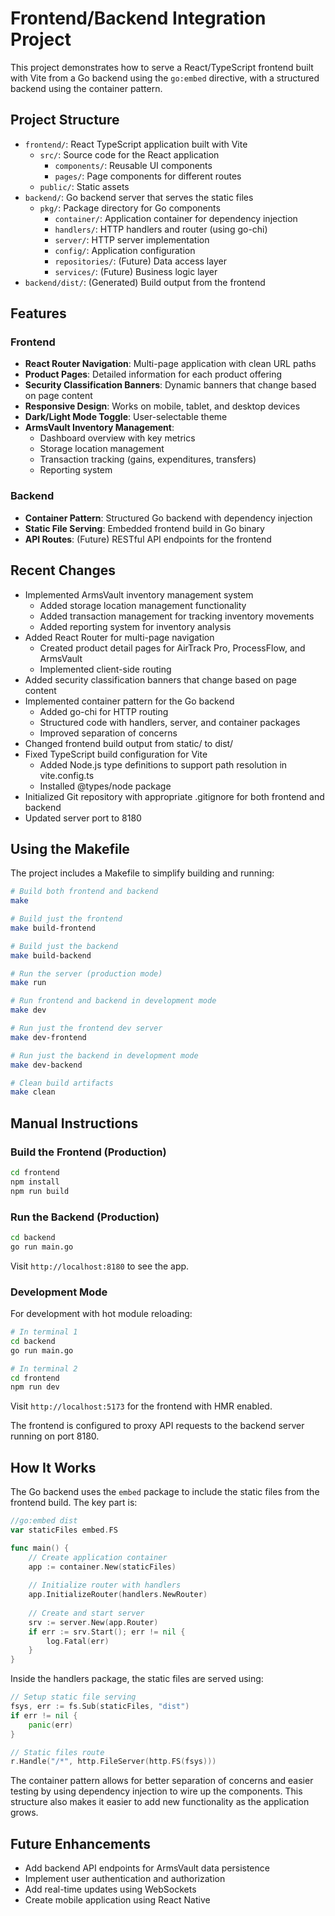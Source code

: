 # Frontend/Backend Integration Project

This project demonstrates how to serve a React/TypeScript frontend built with Vite from a Go backend using the `go:embed` directive, with a structured backend using the container pattern.

## Project Structure

- `frontend/`: React TypeScript application built with Vite
  - `src/`: Source code for the React application
    - `components/`: Reusable UI components
    - `pages/`: Page components for different routes
  - `public/`: Static assets
- `backend/`: Go backend server that serves the static files
  - `pkg/`: Package directory for Go components
    - `container/`: Application container for dependency injection
    - `handlers/`: HTTP handlers and router (using go-chi)
    - `server/`: HTTP server implementation
    - `config/`: Application configuration
    - `repositories/`: (Future) Data access layer
    - `services/`: (Future) Business logic layer
- `backend/dist/`: (Generated) Build output from the frontend

## Features

### Frontend

- **React Router Navigation**: Multi-page application with clean URL paths
- **Product Pages**: Detailed information for each product offering
- **Security Classification Banners**: Dynamic banners that change based on page content
- **Responsive Design**: Works on mobile, tablet, and desktop devices
- **Dark/Light Mode Toggle**: User-selectable theme
- **ArmsVault Inventory Management**:
  - Dashboard overview with key metrics
  - Storage location management
  - Transaction tracking (gains, expenditures, transfers)
  - Reporting system

### Backend

- **Container Pattern**: Structured Go backend with dependency injection
- **Static File Serving**: Embedded frontend build in Go binary
- **API Routes**: (Future) RESTful API endpoints for the frontend

## Recent Changes

- Implemented ArmsVault inventory management system
  - Added storage location management functionality
  - Added transaction management for tracking inventory movements
  - Added reporting system for inventory analysis
- Added React Router for multi-page navigation
  - Created product detail pages for AirTrack Pro, ProcessFlow, and ArmsVault
  - Implemented client-side routing
- Added security classification banners that change based on page content
- Implemented container pattern for the Go backend
  - Added go-chi for HTTP routing
  - Structured code with handlers, server, and container packages
  - Improved separation of concerns
- Changed frontend build output from static/ to dist/
- Fixed TypeScript build configuration for Vite
  - Added Node.js type definitions to support path resolution in vite.config.ts
  - Installed @types/node package
- Initialized Git repository with appropriate .gitignore for both frontend and backend
- Updated server port to 8180

## Using the Makefile

The project includes a Makefile to simplify building and running:

```bash
# Build both frontend and backend
make

# Build just the frontend
make build-frontend

# Build just the backend
make build-backend

# Run the server (production mode)
make run

# Run frontend and backend in development mode
make dev

# Run just the frontend dev server
make dev-frontend

# Run just the backend in development mode
make dev-backend

# Clean build artifacts
make clean
```

## Manual Instructions

### Build the Frontend (Production)

```bash
cd frontend
npm install
npm run build
```

### Run the Backend (Production)

```bash
cd backend
go run main.go
```

Visit `http://localhost:8180` to see the app.

### Development Mode

For development with hot module reloading:

```bash
# In terminal 1
cd backend
go run main.go

# In terminal 2
cd frontend
npm run dev
```

Visit `http://localhost:5173` for the frontend with HMR enabled.

The frontend is configured to proxy API requests to the backend server running on port 8180.

## How It Works

The Go backend uses the `embed` package to include the static files from the frontend build. The key part is:

```go
//go:embed dist
var staticFiles embed.FS

func main() {
    // Create application container
    app := container.New(staticFiles)
    
    // Initialize router with handlers
    app.InitializeRouter(handlers.NewRouter)
    
    // Create and start server
    srv := server.New(app.Router)
    if err := srv.Start(); err != nil {
        log.Fatal(err)
    }
}
```

Inside the handlers package, the static files are served using:

```go
// Setup static file serving
fsys, err := fs.Sub(staticFiles, "dist")
if err != nil {
    panic(err)
}

// Static files route
r.Handle("/*", http.FileServer(http.FS(fsys)))
```

The container pattern allows for better separation of concerns and easier testing by using dependency injection to wire up the components. This structure also makes it easier to add new functionality as the application grows.

## Future Enhancements

- Add backend API endpoints for ArmsVault data persistence
- Implement user authentication and authorization
- Add real-time updates using WebSockets
- Create mobile application using React Native